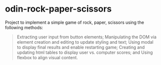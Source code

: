 # odin-rock-paper-scissors

Project to implement a simple game of rock, paper, scissors using the following methods:

> Extracting user input from button elements;
> Manipulating the DOM via element creation and editing to update styling and text;
> Using modal to display final results and enable restarting game;
> Creating and updating html tables to display user vs. computer scores; and
> Using flexbox to align visual content.

